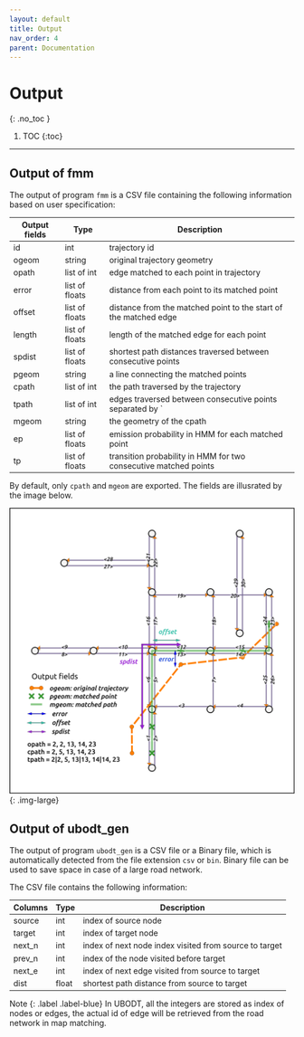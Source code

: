 ```yaml
---
layout: default
title: Output
nav_order: 4
parent: Documentation
---
```


# Output
{: .no_toc }

1. TOC
{:toc}

---

## Output of fmm

The output of program `fmm` is a CSV file containing the following information based on user specification:


| Output fields | Type           | Description                                                      |
|---------------|----------------|------------------------------------------------------------------|
| id            | int            | trajectory id                                                    |
| ogeom         | string         | original trajectory geometry                                     |
| opath         | list of int    | edge matched to each point in trajectory                         |
| error         | list of floats | distance from each point to its matched point                    |
| offset        | list of floats | distance from the matched point to the start of the matched edge |
| length        | list of floats | length of the matched edge for each point                        |
| spdist        | list of floats | shortest path distances traversed between consecutive points     |
| pgeom         | string         | a line connecting the matched points                             |
| cpath         | list of int    | the path traversed by the trajectory                             |
| tpath         | list of int    | edges traversed between consecutive points separated by `        |
| mgeom         | string         | the geometry of the cpath                                        |
| ep            | list of floats | emission probability in HMM for each matched point               |
| tp            | list of floats | transition probability in HMM for two consecutive matched points |

By default, only `cpath` and `mgeom` are exported. The fields are illusrated by the image below.

![fmm output](/assets/images/demo1.png){: .img-large}

## Output of ubodt_gen

The output of program `ubodt_gen` is a CSV file or a Binary file, which is automatically detected from the file extension `csv` or `bin`. Binary file can be used to save space in case of a large road network.

The CSV file contains the following information:

| Columns | Type  | Description                                            |
|---------|-------|--------------------------------------------------------|
| source  | int   | index of source node                                   |
| target  | int   | index of target node                                   |
| next_n  | int   | index of next node index visited from source to target |
| prev_n  | int   | index of the node visited before target                |
| next_e  | int   | index of next edge visited from source to target       |
| dist    | float | shortest path distance from source to target           |

Note
{: .label .label-blue}
In UBODT, all the integers are stored as index of nodes or edges, the actual id of edge
will be retrieved from the road network in map matching.  
